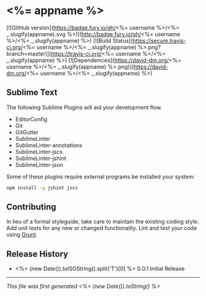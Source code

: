 # <%= appname %>

[![GitHub version](https://badge.fury.io/gh/<%= username %>/<%= _.slugify(appname).svg %>)](http://badge.fury.io/gh/<%= username %>/<%= _.slugify(appname) %>)
[![Build Status](https://secure.travis-ci.org/<%= username %>/<%= _.slugify(appname) %>.png?branch=master)](https://travis-ci.org/<%= username %>/<%= _.slugify(appname) %>)
[![Dependencies](https://david-dm.org/<%= username %>/<%= _.slugify(appname) %>.png)](https://david-dm.org/<%= username %>/<%= _.slugify(appname) %>)

## Sublime Text

The following Sublime Plugins will aid your development flow.

- EditorConfig
- Git
- GitGutter
- SublimeLinter
- SublimeLinter-annotations
- SublimeLinter-jscs
- SublimeLinter-jshint
- SublimeLinter-json

Some of these plugins require external programs be installed your system:

```bash
npm install -g jshint jscs
```

## Contributing

In lieu of a formal styleguide, take care to maintain the existing coding style. Add unit tests for any new or changed functionality. Lint and test your code using [Grunt](http://gruntjs.com/).

## Release History

- <%= (new Date()).toISOString().split('T')[0] %>  0.0.1  Initial Release

---

*This file was first generated <%= (new Date()).toString() %>*
